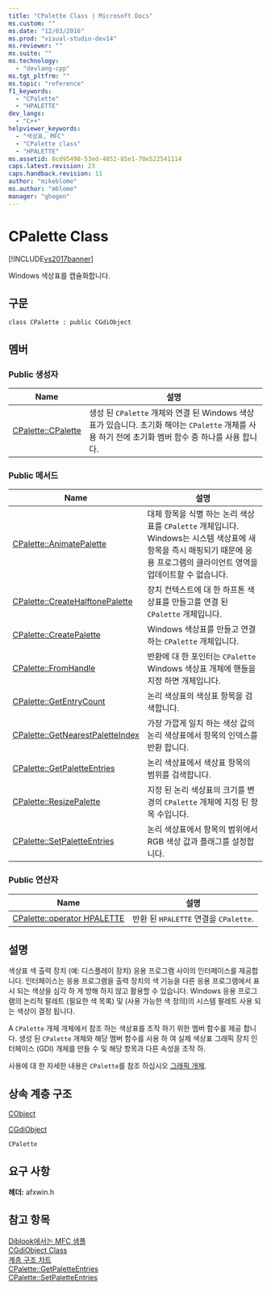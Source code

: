 ```yaml
---
title: "CPalette Class | Microsoft Docs"
ms.custom: ""
ms.date: "12/03/2016"
ms.prod: "visual-studio-dev14"
ms.reviewer: ""
ms.suite: ""
ms.technology: 
  - "devlang-cpp"
ms.tgt_pltfrm: ""
ms.topic: "reference"
f1_keywords: 
  - "CPalette"
  - "HPALETTE"
dev_langs: 
  - "C++"
helpviewer_keywords: 
  - "색상표, MFC"
  - "CPalette class"
  - "HPALETTE"
ms.assetid: 8cd95498-53ed-4852-85e1-70e522541114
caps.latest.revision: 23
caps.handback.revision: 11
author: "mikeblome"
ms.author: "mblome"
manager: "ghogen"
---
```

# CPalette Class
[!INCLUDE[vs2017banner](../../assembler/inline/includes/vs2017banner.md)]

Windows 색상표를 캡슐화합니다.  
  
## 구문  
  
```  
class CPalette : public CGdiObject  
```  
  
## 멤버  
  
### Public 생성자  
  
|Name|설명|  
|----------|--------|  
|[CPalette::CPalette](../Topic/CPalette::CPalette.md)|생성 된 `CPalette` 개체와 연결 된 Windows 색상표가 있습니다.  초기화 해야는 `CPalette` 개체를 사용 하기 전에 초기화 멤버 함수 중 하나를 사용 합니다.|  
  
### Public 메서드  
  
|Name|설명|  
|----------|--------|  
|[CPalette::AnimatePalette](../Topic/CPalette::AnimatePalette.md)|대체 항목을 식별 하는 논리 색상표를 `CPalette` 개체입니다.  Windows는 시스템 색상표에 새 항목을 즉시 매핑되기 때문에 응용 프로그램의 클라이언트 영역을 업데이트할 수 없습니다.|  
|[CPalette::CreateHalftonePalette](../Topic/CPalette::CreateHalftonePalette.md)|장치 컨텍스트에 대 한 하프톤 색상표를 만들고를 연결 된 `CPalette` 개체입니다.|  
|[CPalette::CreatePalette](../Topic/CPalette::CreatePalette.md)|Windows 색상표를 만들고 연결 하는 `CPalette` 개체입니다.|  
|[CPalette::FromHandle](../Topic/CPalette::FromHandle.md)|반환에 대 한 포인터는 `CPalette` Windows 색상표 개체에 핸들을 지정 하면 개체입니다.|  
|[CPalette::GetEntryCount](../Topic/CPalette::GetEntryCount.md)|논리 색상표의 색상표 항목을 검색합니다.|  
|[CPalette::GetNearestPaletteIndex](../Topic/CPalette::GetNearestPaletteIndex.md)|가장 가깝게 일치 하는 색상 값의 논리 색상표에서 항목의 인덱스를 반환 합니다.|  
|[CPalette::GetPaletteEntries](../Topic/CPalette::GetPaletteEntries.md)|논리 색상표에서 색상표 항목의 범위를 검색합니다.|  
|[CPalette::ResizePalette](../Topic/CPalette::ResizePalette.md)|지정 된 논리 색상표의 크기를 변경의 `CPalette` 개체에 지정 된 항목 수입니다.|  
|[CPalette::SetPaletteEntries](../Topic/CPalette::SetPaletteEntries.md)|논리 색상표에서 항목의 범위에서 RGB 색상 값과 플래그를 설정합니다.|  
  
### Public 연산자  
  
|Name|설명|  
|----------|--------|  
|[CPalette::operator HPALETTE](../Topic/CPalette::operator%20HPALETTE.md)|반환 된 `HPALETTE` 연결을 `CPalette`.|  
  
## 설명  
 색상표 색 출력 장치 \(예: 디스플레이 장치\) 응용 프로그램 사이의 인터페이스를 제공합니다.  인터페이스는 응용 프로그램을 출력 장치의 색 기능을 다른 응용 프로그램에서 표시 되는 색상을 심각 하 게 방해 하지 않고 활용할 수 있습니다.  Windows 응용 프로그램의 논리적 팔레트 \(필요한 색 목록\) 및 \(사용 가능한 색 정의\)의 시스템 팔레트 사용 되는 색상이 결정 됩니다.  
  
 A `CPalette` 개체 개체에서 참조 하는 색상표를 조작 하기 위한 멤버 함수를 제공 합니다.  생성 된 `CPalette` 개체와 해당 멤버 함수를 사용 하 여 실제 색상표 그래픽 장치 인터페이스 \(GDI\) 개체를 만들 수 및 해당 항목과 다른 속성을 조작 하.  
  
 사용에 대 한 자세한 내용은 `CPalette`를 참조 하십시오  [그래픽 개체](../../mfc/graphic-objects.md).  
  
## 상속 계층 구조  
 [CObject](../../mfc/reference/cobject-class.md)  
  
 [CGdiObject](../../mfc/reference/cgdiobject-class.md)  
  
 `CPalette`  
  
## 요구 사항  
 **헤더:** afxwin.h  
  
## 참고 항목  
 [Diblook에서는 MFC 샘플](../../top/visual-cpp-samples.md)   
 [CGdiObject Class](../../mfc/reference/cgdiobject-class.md)   
 [계층 구조 차트](../../mfc/hierarchy-chart.md)   
 [CPalette::GetPaletteEntries](../Topic/CPalette::GetPaletteEntries.md)   
 [CPalette::SetPaletteEntries](../Topic/CPalette::SetPaletteEntries.md)